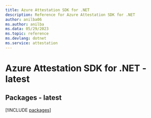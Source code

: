```yaml
---
title: Azure Attestation SDK for .NET
description: Reference for Azure Attestation SDK for .NET
author: anilba06
ms.author: anilba
ms.data: 05/29/2023
ms.topic: reference
ms.devlang: dotnet
ms.service: attestation
---
```

# Azure Attestation SDK for .NET - latest
## Packages - latest
[!INCLUDE [packages](attestation-index.md)]